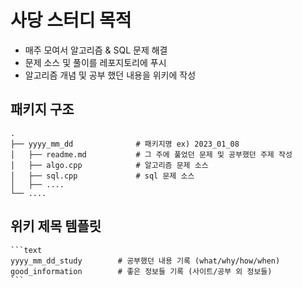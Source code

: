 # 사당 스터디 목적
- 매주 모여서 알고리즘 & SQL 문제 해결
- 문제 소스 및 풀이를 레포지토리에 푸시
- 알고리즘 개념 및 공부 했던 내용을 위키에 작성

## 패키지 구조

    .
    ├── yyyy_mm_dd              # 패키지명 ex) 2023_01_08
    │   ├── readme.md           # 그 주에 풀었던 문제 및 공부했던 주제 작성
    │   ├── algo.cpp            # 알고리즘 문제 소스                     
    │   ├── sql.cpp             # sql 문제 소스    
    │   ├── ....
    └── ....
 
## 위키 제목 템플릿

    ```text
    yyyy_mm_dd_study        # 공부했던 내용 기록 (what/why/how/when)
    good_information        # 좋은 정보들 기록 (사이트/공부 외 정보들)
    ```
 
